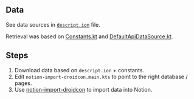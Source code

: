 ## Data

See data sources in [`descript.ion`](descript.ion) file.

Retrieval was based on [Constants.kt][constants] and [DefaultApiDataSource.kt][api].

[api]: https://github.com/touchlab/DroidconKotlin/blob/100f83d3c6ad66c23321cfdceef84139cbba89fd/shared/src/commonMain/kotlin/co/touchlab/droidcon/domain/service/impl/DefaultApiDataSource.kt
[constants]: https://github.com/touchlab/DroidconKotlin/blob/100f83d3c6ad66c23321cfdceef84139cbba89fd/shared/src/commonMain/kotlin/co/touchlab/droidcon/Constants.kt

## Steps

1. Download data based on `descript.ion` + constants.
2. Edit `notion-import-droidcon.main.kts` to point to the right database / pages.
3. Use [notion-import-droidcon](../notion-import-droidcon.main.kts) to import data into Notion.
